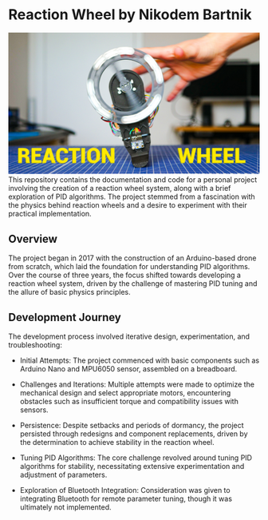 # Reaction Wheel by Nikodem Bartnik
![DIY Reaction Wheel by Nikodem Bartnik](docs/thumbnail1.jpg)
This repository contains the documentation and code for a personal project involving the creation of a reaction wheel system, along with a brief exploration of PID algorithms. The project stemmed from a fascination with the physics behind reaction wheels and a desire to experiment with their practical implementation.

## Overview
The project began in 2017 with the construction of an Arduino-based drone from scratch, which laid the foundation for understanding PID algorithms. Over the course of three years, the focus shifted towards developing a reaction wheel system, driven by the challenge of mastering PID tuning and the allure of basic physics principles.

## Development Journey
The development process involved iterative design, experimentation, and troubleshooting:

* Initial Attempts: The project commenced with basic components such as Arduino Nano and MPU6050 sensor, assembled on a breadboard.

* Challenges and Iterations: Multiple attempts were made to optimize the mechanical design and select appropriate motors, encountering obstacles such as insufficient torque and compatibility issues with sensors.

* Persistence: Despite setbacks and periods of dormancy, the project persisted through redesigns and component replacements, driven by the determination to achieve stability in the reaction wheel.

* Tuning PID Algorithms: The core challenge revolved around tuning PID algorithms for stability, necessitating extensive experimentation and adjustment of parameters.

* Exploration of Bluetooth Integration: Consideration was given to integrating Bluetooth for remote parameter tuning, though it was ultimately not implemented.
